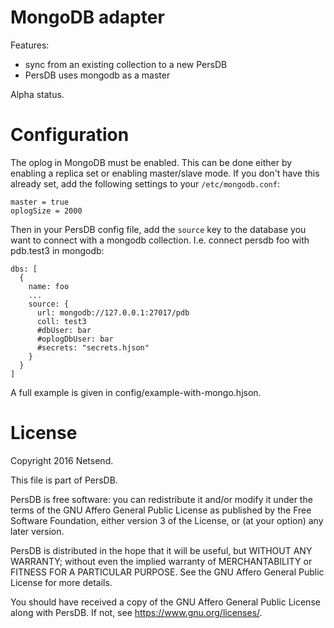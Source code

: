 # MongoDB adapter

Features:
* sync from an existing collection to a new PersDB
* PersDB uses mongodb as a master

Alpha status.

# Configuration

The oplog in MongoDB must be enabled. This can be done either by enabling a
replica set or enabling master/slave mode. If you don't have this already set,
add the following settings to your `/etc/mongodb.conf`:
```
master = true
oplogSize = 2000
```

Then in your PersDB config file, add the `source` key to the database you want
to connect with a mongodb collection. I.e. connect persdb foo with pdb.test3 in
mongodb:
```
dbs: [
  {
    name: foo
    ...
    source: {
      url: mongodb://127.0.0.1:27017/pdb
      coll: test3
      #dbUser: bar
      #oplogDbUser: bar
      #secrets: "secrets.hjson"
    }
  }
]
```

A full example is given in config/example-with-mongo.hjson.

# License

Copyright 2016 Netsend.

This file is part of PersDB.

PersDB is free software: you can redistribute it and/or modify it under the
terms of the GNU Affero General Public License as published by the Free Software
Foundation, either version 3 of the License, or (at your option) any later
version.

PersDB is distributed in the hope that it will be useful, but WITHOUT ANY
WARRANTY; without even the implied warranty of MERCHANTABILITY or FITNESS FOR A
PARTICULAR PURPOSE. See the GNU Affero General Public License for more details.

You should have received a copy of the GNU Affero General Public License along
with PersDB. If not, see <https://www.gnu.org/licenses/>.

